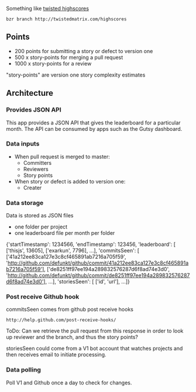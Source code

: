 Something like [twisted highscores](http://twistedmatrix.com/highscores )

    bzr branch http://twistedmatrix.com/highscores

## Points

- 200 points for submitting a story or defect to version one
- 500 x story-points for merging a pull request
- 1000 x story-points for a review

"story-points" are version one story complexity estimates

## Architecture

### Provides JSON API

This app provides a JSON API that gives the leaderboard for a particular
month. The API can be consumed by apps such as the Gutsy dashboard.

### Data inputs

- When pull request is merged to master:
    - Committers
    - Reviewers
    - Story points
- When story or defect is added to version one:
    - Creater

### Data storage

Data is stored as JSON files

- one folder per project
- one leaderboard file per month per folder

{'startTimestamp': 1234566,
 'endTimestamp': 123456,
 'leaderboard': [
  ['thisjs', 13605],
  ['exarkun', 7796],
  ...],
 'commitsSeen': [
  ['41a212ee83ca127e3c8cf465891ab7216a705f59',
   'http://github.com/defunkt/github/commit/41a212ee83ca127e3c8cf465891ab7216a705f59'],
  ['de8251ff97ee194a289832576287d6f8ad74e3d0',
   'http://github.com/defunkt/github/commit/de8251ff97ee194a289832576287d6f8ad74e3d0'],
  ...],
  'storiesSeen': [
   ['id', 'url'],
   ...]}

### Post receive Github hook

commitsSeen comes from github post receive hooks

    http://help.github.com/post-receive-hooks/
    
ToDo: Can we retrieve the pull request from this response in order to
look up reviewer and the branch, and thus the story points?

storiesSeen could come from a V1 bot account that watches projects and
then receives email to initiate processing.

### Data polling

Poll V1 and Github once a day to check for changes.


